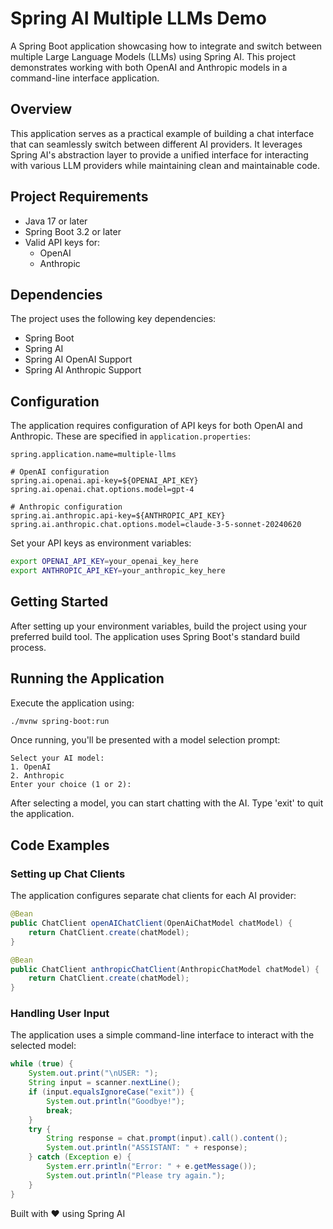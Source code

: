 # Spring AI Multiple LLMs Demo

A Spring Boot application showcasing how to integrate and switch between multiple Large Language Models (LLMs) using Spring AI. This project demonstrates working with both OpenAI and Anthropic models in a command-line interface application.

## Overview

This application serves as a practical example of building a chat interface that can seamlessly switch between different AI providers. It leverages Spring AI's abstraction layer to provide a unified interface for interacting with various LLM providers while maintaining clean and maintainable code.

## Project Requirements

- Java 17 or later
- Spring Boot 3.2 or later
- Valid API keys for:
    - OpenAI
    - Anthropic

## Dependencies

The project uses the following key dependencies:

- Spring Boot
- Spring AI
- Spring AI OpenAI Support
- Spring AI Anthropic Support

## Configuration

The application requires configuration of API keys for both OpenAI and Anthropic. These are specified in `application.properties`:

```properties
spring.application.name=multiple-llms

# OpenAI configuration
spring.ai.openai.api-key=${OPENAI_API_KEY}
spring.ai.openai.chat.options.model=gpt-4

# Anthropic configuration
spring.ai.anthropic.api-key=${ANTHROPIC_API_KEY}
spring.ai.anthropic.chat.options.model=claude-3-5-sonnet-20240620
```

Set your API keys as environment variables:

```bash
export OPENAI_API_KEY=your_openai_key_here
export ANTHROPIC_API_KEY=your_anthropic_key_here
```

## Getting Started

After setting up your environment variables, build the project using your preferred build tool. The application uses Spring Boot's standard build process.

## Running the Application

Execute the application using:

```bash
./mvnw spring-boot:run
```

Once running, you'll be presented with a model selection prompt:

```
Select your AI model:
1. OpenAI
2. Anthropic
Enter your choice (1 or 2):
```

After selecting a model, you can start chatting with the AI. Type 'exit' to quit the application.

## Code Examples

### Setting up Chat Clients

The application configures separate chat clients for each AI provider:

```java
@Bean
public ChatClient openAIChatClient(OpenAiChatModel chatModel) {
    return ChatClient.create(chatModel);
}

@Bean
public ChatClient anthropicChatClient(AnthropicChatModel chatModel) {
    return ChatClient.create(chatModel);
}
```

### Handling User Input

The application uses a simple command-line interface to interact with the selected model:

```java
while (true) {
    System.out.print("\nUSER: ");
    String input = scanner.nextLine();
    if (input.equalsIgnoreCase("exit")) {
        System.out.println("Goodbye!");
        break;
    }
    try {
        String response = chat.prompt(input).call().content();
        System.out.println("ASSISTANT: " + response);
    } catch (Exception e) {
        System.err.println("Error: " + e.getMessage());
        System.out.println("Please try again.");
    }
}
```


Built with ❤️ using Spring AI